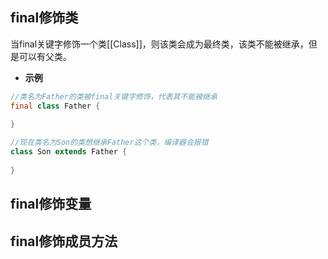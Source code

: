 ## final修饰类
当final关键字修饰一个类[[Class]]，则该类会成为最终类，该类不能被继承，但是可以有父类。
- **示例**
```java
//类名为Father的类被final关键字修饰，代表其不能被继承
final class Father {
	
} 

//现在类名为Son的类想继承Father这个类，编译器会报错
class Son extends Father {
	
}
```

## final修饰变量

## final修饰成员方法